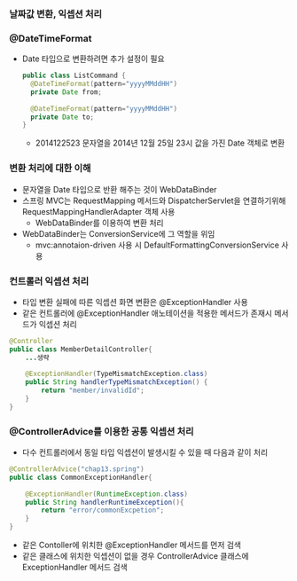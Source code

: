 ### 날짜값 변환, 익셉션 처리



### @DateTimeFormat

- Date 타입으로 변환하려면 추가 설정이 필요

  ```java
  public class ListCommand {
  	@DateTimeFormat(pattern="yyyyMMddHH")
  	private Date from;
  	
  	@DateTimeFormat(pattern="yyyyMMddHH")
  	private Date to;
  }
  ```

  - 2014122523 문자열을 2014년 12월 25일 23시 값을 가진 Date 객체로 변환

  

### 변환 처리에 대한 이해

- 문자열을 Date 타입으로 반환 해주는 것이 WebDataBinder
- 스프링 MVC는 RequestMapping 메서드와 DispatcherServlet을 연결하기위해 RequestMappingHandlerAdapter 객체 사용
  - WebDataBinder를 이용하여 변환 처리
- WebDataBinder는 ConversionService에 그 역할을 위임
  - mvc:annotaion-driven 사용 시 DefaultFormattingConversionService 사용



### 컨트롤러 익셉션 처리

- 타입 변환 실패에 따른 익셉션 화면 변환은 @ExceptionHandler 사용
- 같은 컨트롤러에 @ExceptionHandler 애노테이션을 적용한 메서드가 존재시 메서드가 익셉션 처리

```java
@Controller
public class MemberDetailController{
    ...생략
        
	@ExceptionHandler(TypeMismatchException.class)
	public String handlerTypeMismatchException() {
        return "member/invalidId";
    }
}
```



### @ControllerAdvice를 이용한 공통 익셉션 처리

- 다수 컨트롤러에서 동일 타입 익셉션이 발생시킬 수 있을 때 다음과 같이 처리

```java
@ControllerAdvice("chap13.spring")
public class CommonExceptionHandler{
	
	@ExceptionHandler(RuntimeException.class)
	public String handlerRuntimeException(){
		return "error/commonExcpetion";
	}
}
```

- 같은 Contoller에 위치한 @ExceptionHandler 메서드를 먼저 검색
- 같은 클래스에 위치한 익셉션이 없을 경우 ControllerAdvice 클래스에 ExceptionHandler 메서드 검색